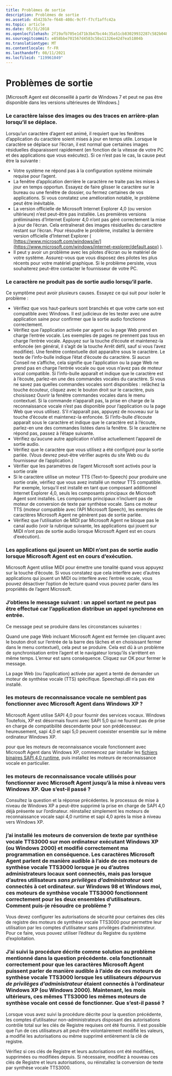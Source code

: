 ```yaml
---
title: Problèmes de sortie
description: Problèmes de sortie
ms.assetid: 45423b7e-f648-408c-9cff-f7cf1affc42a
ms.topic: article
ms.date: 05/31/2018
ms.openlocfilehash: 2f19afb705e1d71b3b47bc44c35a51cb83029932287c582b0481ff6a5b078049
ms.sourcegitcommit: e858bbe701567d4583c50a11326e42d7ea51804b
ms.translationtype: MT
ms.contentlocale: fr-FR
ms.lasthandoff: 08/11/2021
ms.locfileid: "119961049"
---
```

# <a name="output-problems"></a>Problèmes de sortie

\[Microsoft Agent est déconseillé à partir de Windows 7 et peut ne pas être disponible dans les versions ultérieures de Windows.\]

### <a name="the-character-leaves-images-or-trails-behind-when-it-moves"></a>Le caractère laisse des images ou des traces en arrière-plan lorsqu’il se déplace.

Lorsqu’un caractère d’agent est animé, il requiert que les fenêtres d’application du caractère soient mises à jour en temps utile. Lorsque le caractère se déplace sur l’écran, il est normal que certaines images résiduelles disparaissent rapidement (en fonction de la vitesse de votre PC et des applications que vous exécutez). Si ce n’est pas le cas, la cause peut être la suivante :

-   Votre système ne répond pas à la configuration système minimale requise pour l’agent.
-   La fenêtre d’application derrière le caractère ne traite pas les mises à jour en temps opportun. Essayez de faire glisser le caractère sur le bureau ou une fenêtre de dossier, ou fermez certaines de vos applications. Si vous constatez une amélioration notable, le problème peut être inévitable.
-   La version officielle de Microsoft Internet Explorer 4,0 (ou version ultérieure) n’est peut-être pas installée. Les premières versions préliminaires d’Internet Explorer 4,0 n’ont pas géré correctement la mise à jour de l’écran. Cela entraînerait des images résiduelles du caractère restant sur l’écran. Pour résoudre le problème, installez la dernière version officielle d’Internet Explorer ( [https://www.microsoft.com/windows/ie/](https://www.microsoft.com/windows/internet-explorer/default.aspx) ).
-   Il peut y avoir un problème avec les pilotes d’écran ou le matériel de votre système. Assurez-vous que vous disposez des pilotes les plus récents pour votre matériel graphique. Si le problème persiste, vous souhaiterez peut-être contacter le fournisseur de votre PC.

### <a name="the-character-doesnt-produce-any-audio-output-when-it-speaks"></a>Le caractère ne produit pas de sortie audio lorsqu’il parle.

Ce symptôme peut avoir plusieurs causes. Essayez ce qui suit pour isoler le problème :

-   Vérifiez que vos haut-parleurs sont branchés et que votre carte son est compatible avec Windows. Il est judicieux de les tester avec une autre application saine pour confirmer que la sortie audio fonctionne correctement.
-   Vérifiez que l’application activée par agent ou la page Web prend en charge l’entrée vocale. Les exemples de pages ne prennent pas tous en charge l’entrée vocale. Appuyez sur la touche d’écoute et maintenez-la enfoncée (en général, il s’agit de la touche Arrêt défil, sauf si vous l’avez modifiée). Une fenêtre contextuelle doit apparaître sous le caractère. Le texte de l’info-bulle indique l’état d’écoute du caractère. Si aucun Conseil ne s’affiche, cela signifie que l’application ou la page Web ne prend pas en charge l’entrée vocale ou que vous n’avez pas de moteur vocal compatible. Si l’info-bulle apparaît et indique que le caractère est à l’écoute, parlez-en une des commandes vocales du caractère. Si vous ne savez pas quelles commandes vocales sont disponibles : relâchez la touche écouteur, cliquez avec le bouton droit sur le caractère, puis choisissez Ouvrir la fenêtre commandes vocales dans le menu contextuel. Si la commande n’apparaît pas, la prise en charge de la reconnaissance vocale n’est pas disponible pour l’application ou la page Web que vous utilisez. S’il n’apparaît pas, appuyez de nouveau sur la touche d’écoute et maintenez-la enfoncée. Si l’info-bulle d’écoute apparaît sous le caractère et indique que le caractère est à l’écoute, parlez-en une des commandes listées dans la fenêtre. Si le caractère ne répond pas, passez à l’étape suivante.
-   Vérifiez qu’aucune autre application n’utilise actuellement l’appareil de sortie audio.
-   Vérifiez que le caractère que vous utilisez a été configuré pour la sortie parlée. (Vous devrez peut-être vérifier auprès du site Web ou du fournisseur de l’application.)
-   Vérifier que les paramètres de l’agent Microsoft sont activés pour la sortie orale
-   Si le caractère utilise un moteur TTS (Text-to-Speech) pour produire une sortie orale, vérifiez que vous avez installé un moteur TTS compatible. Par exemple, lorsqu’il est installé en tant que composant additionnel Internet Explorer 4,0, seuls les composants principaux de Microsoft Agent sont installés. Les composants principaux n’incluent pas de moteur de conversion de texte par synthèse vocale. Sans ce moteur TTS (moteur compatible avec l’API Microsoft Speech), les exemples de caractères Microsoft Agent ne génèrent pas de sortie parlée.
-   Vérifiez que l’utilisation de MIDI par Microsoft Agent ne bloque pas le canal audio (voir la rubrique suivante, les applications qui jouent sur MIDI n’ont pas de sortie audio lorsque Microsoft Agent est en cours d’exécution).

### <a name="applications-that-play-midi-have-no-audio-output-when-microsoft-agent-is-running"></a>Les applications qui jouent un MIDI n’ont pas de sortie audio lorsque Microsoft Agent est en cours d’exécution.

Microsoft Agent utilise MIDI pour émettre une tonalité quand vous appuyez sur la touche d’écoute. Si vous constatez que cela interfère avec d’autres applications qui jouent un MIDI ou interfère avec l’entrée vocale, vous pouvez désactiver l’option de lecture quand vous pouvez parler dans les propriétés de l’agent Microsoft.

### <a name="i-get-the-following-message-an-outgoing-call-cannot-be-made-since-the-application-is-dispatching-an-input-synchronous-call"></a>J’obtiens le message suivant : un appel sortant ne peut pas être effectué car l’application distribue un appel synchrone en entrée.

Ce message peut se produire dans les circonstances suivantes :

Quand une page Web incluant Microsoft Agent est fermée (en cliquant avec le bouton droit sur l’entrée de la barre des tâches et en choisissant fermer dans le menu contextuel), cela peut se produire. Cela est dû à un problème de synchronisation entre l’agent et le navigateur lorsqu’ils s’arrêtent en même temps. L’erreur est sans conséquence. Cliquez sur OK pour fermer le message.

La page Web (ou l’application) activée par agent a tenté de demander un moteur de synthèse vocale (TTS) spécifique. Speechapi.dll n’a pas été installé.

### <a name="the-speech-engines-dont-seem-to-work-with-microsoft-agent-in-windows-xp"></a>les moteurs de reconnaissance vocale ne semblent pas fonctionner avec Microsoft Agent dans Windows XP ?

Microsoft Agent utilise SAPI 4,0 pour fournir des services vocaux. Windows Toutefois, XP est désormais fourni avec SAPI 5,0 qui ne fournit pas de prise en charge de compatibilité descendante pour son prédécesseur. heureusement, sapi 4,0 et sapi 5,0 peuvent coexister ensemble sur le même ordinateur Windows XP.

pour que les moteurs de reconnaissance vocale fonctionnent avec Microsoft Agent dans Windows XP, commencez par installer les [fichiers binaires SAPI 4,0 runtime](https://activex.microsoft.com/activex/controls/sapi/spchapi.exe), puis installez les moteurs de reconnaissance vocale en particulier.

### <a name="the-speech-engines-used-to-work-with-microsoft-agent-until-i-upgraded-to-windows-xp-what-happened"></a>les moteurs de reconnaissance vocale utilisés pour fonctionner avec Microsoft Agent jusqu’à la mise à niveau vers Windows XP. Que s’est-il passé ?

Consultez la question et la réponse précédentes. le processus de mise à niveau de Windows XP a peut-être supprimé la prise en charge de SAPI 4,0 déjà présente sur l’ordinateur. réinstallez simplement les moteurs de reconnaissance vocale sapi 4,0 runtime et sapi 4,0 après la mise à niveau vers Windows XP.

### <a name="i-installed-the-tts3000-text-to-speech-engines-onto-my-computer-that-runs-windows-xp-or-windows-2000-and-correctly-edited-my-programming-accordingly-for-their-use-the-microsoft-agent-characters-speak-audibly-using-these-tts3000-text-to-speech-engines-when-i-or-other-local-administrators-are-logged-in-but-not-when-other-users-without-administrator-privileges-are-logged-into-this-computer-on-windows-98-and-windows-me-these-tts3000-text-to-speech-engines-work-correctly-for-both-sets-of-users-how-can-i-fix-this"></a>j’ai installé les moteurs de conversion de texte par synthèse vocale TTS3000 sur mon ordinateur exécutant Windows XP (ou Windows 2000) et modifié correctement ma programmation en conséquence. Les caractères Microsoft Agent parlent de manière audible à l’aide de ces moteurs de synthèse vocale TTS3000 lorsque je ou d’autres administrateurs locaux sont connectés, mais pas lorsque d’autres utilisateurs *sans privilèges d’administrateur* sont connectés à cet ordinateur. sur Windows 98 et Windows moi, ces moteurs de synthèse vocale TTS3000 fonctionnent correctement pour les deux ensembles d’utilisateurs. Comment puis-je résoudre ce problème ?

Vous devez configurer les autorisations de sécurité pour certaines des clés de registre des moteurs de synthèse vocale TTS3000 pour permettre leur utilisation par les comptes d’utilisateur sans privilèges d’administrateur. Pour ce faire, vous pouvez utiliser l’éditeur du Registre du système d’exploitation.

### <a name="i-followed-the-procedure-described-as-a-solution-to-the-problem-stated-in-the-previous-question-this-worked-fine-so-that-the-microsoft-agent-characters-could-speak-audibly-using-these-tts3000-text-to-speech-engines-when-users-without-administrator-privileges-were-logged-into-the-windows-xp-or-windows-2000-computer-now-months-later-these-same-tts3000-text-to-speech-engines-have-stopped-working-again-what-happened"></a>J’ai suivi la procédure décrite comme solution au problème mentionné dans la question précédente. cela fonctionnait correctement pour que les caractères Microsoft Agent puissent parler de manière audible à l’aide de ces moteurs de synthèse vocale TTS3000 lorsque les utilisateurs *dépourvus de privilèges d’administrateur* étaient connectés à l’ordinateur Windows XP (ou Windows 2000). Maintenant, les mois ultérieurs, ces mêmes TTS3000 les mêmes moteurs de synthèse vocale ont cessé de fonctionner. Que s’est-il passé ?

Lorsque vous avez suivi la procédure décrite pour la question précédente, les comptes d’utilisateur non-administrateurs disposant des autorisations contrôle total sur les clés de Registre requises ont été fournis. Il est possible que l’un de ces utilisateurs ait peut-être volontairement modifié les valeurs, a modifié les autorisations ou même supprimé entièrement la clé de registre.

Vérifiez si ces clés de Registre et leurs autorisations ont été modifiées, supprimées ou modifiées depuis. Si nécessaire, modifiez à nouveau ces clés de Registre et leurs autorisations, ou réinstallez la conversion de texte par synthèse vocale TTS3000.

 

 




